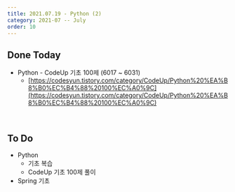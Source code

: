 ```yaml
---
title: 2021.07.19 - Python (2)
category: 2021-07 -- July
order: 10
---
```




## Done Today

- Python - CodeUp 기초 100제 (6017 ~ 6031)
  - [https://codesyun.tistory.com/category/CodeUp/Python%20%EA%B8%B0%EC%B4%88%20100%EC%A0%9C](https://codesyun.tistory.com/category/CodeUp/Python%20%EA%B8%B0%EC%B4%88%20100%EC%A0%9C)



<br>

## To Do

- Python
  - 기초 복습
  - CodeUp 기초 100제 풀이
- Spring 기초
